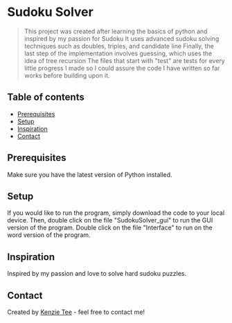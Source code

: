 # Sudoku Solver
> This project was created after learning the basics of python and inspired by my passion for Sudoku 
It uses advanced sudoku solving techniques such as doubles, triples, and candidate line 
Finally, the last step of the implementation involves guessing, which uses the idea of tree recursion 
The files that start with "test" are tests for every little progress I made so I could assure the code I have written so far works before building upon it. 

## Table of contents
* [Prerequisites](#prerequisites)
* [Setup](#setup)
* [Inspiration](#inspiration)
* [Contact](#contact)

## Prerequisites
Make sure you have the latest version of Python installed.

## Setup
If you would like to run the program, simply download the code to your local device. 
Then, double click on the file "SudokuSolver_gui" to run the GUI version of the program. Double click on the file "Interface" to run on the word version of the program. 

## Inspiration
Inspired by my passion and love to solve hard sudoku puzzles. 

## Contact
Created by [Kenzie Tee](https://www.linkedin.com/in/kenzie-tee-1276701b2/) - feel free to contact me!

